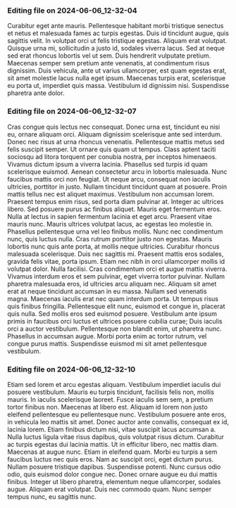 

### Editing file on 2024-06-06_12-32-04

Curabitur eget ante mauris. Pellentesque habitant morbi tristique senectus et netus et malesuada fames ac turpis egestas. Duis id tincidunt augue, quis sagittis velit. In volutpat orci ut felis tristique egestas. Aliquam erat volutpat. Quisque urna mi, sollicitudin a justo id, sodales viverra lacus. Sed at neque sed erat rhoncus lobortis vel ut sem. Duis hendrerit vulputate pretium. Maecenas semper sem pretium ante venenatis, at condimentum risus dignissim. Duis vehicula, ante ut varius ullamcorper, est quam egestas erat, sit amet molestie lacus nulla eget ipsum. Maecenas turpis erat, scelerisque eu porta ut, imperdiet quis massa. Vestibulum id dignissim nisi. Suspendisse pharetra ante dolor.




### Editing file on 2024-06-06_12-32-07

Cras congue quis lectus nec consequat. Donec urna est, tincidunt eu nisi eu, ornare aliquam orci. Aliquam dignissim scelerisque ante sed interdum. Donec nec risus at urna rhoncus venenatis. Pellentesque mattis metus sed felis suscipit semper. Ut ornare quis quam ut tempus. Class aptent taciti sociosqu ad litora torquent per conubia nostra, per inceptos himenaeos. Vivamus dictum ipsum a viverra lacinia. Phasellus sed turpis id quam scelerisque euismod. Aenean consectetur arcu in lobortis malesuada. Nunc faucibus mattis orci non feugiat. Ut neque arcu, consequat non iaculis ultricies, porttitor in justo.
Nullam tincidunt tincidunt quam at posuere. Proin mattis tellus nec est aliquet maximus. Vestibulum non accumsan lorem. Praesent tempus enim risus, sed porta diam pulvinar at. Integer ac ultrices libero. Sed posuere purus ac finibus aliquet. Mauris eget fermentum eros. Nulla at lectus in sapien fermentum lacinia et eget arcu. Praesent vitae mauris nunc. Mauris ultrices volutpat lacus, ac egestas leo molestie in. Phasellus pellentesque urna vel leo finibus mollis. Nunc nec condimentum nunc, quis luctus nulla. Cras rutrum porttitor justo non egestas.
Mauris lobortis nunc quis ante porta, at mollis neque ultricies. Curabitur rhoncus malesuada scelerisque. Duis nec sagittis mi. Praesent mattis eros sodales, gravida felis vitae, porta ipsum. Etiam nec nibh in orci ullamcorper mollis id volutpat dolor. Nulla facilisi. Cras condimentum orci et augue mattis viverra. Vivamus interdum eros et sem pulvinar, eget viverra tortor pulvinar. Nullam pharetra malesuada eros, id ultricies arcu aliquam nec. Aliquam sit amet erat at neque tincidunt accumsan in eu massa. Nullam sed venenatis magna. Maecenas iaculis erat nec quam interdum porta. Ut tempus risus quis finibus fringilla.
Pellentesque elit nunc, euismod et congue in, placerat quis nulla. Sed mollis eros sed euismod posuere. Vestibulum ante ipsum primis in faucibus orci luctus et ultrices posuere cubilia curae; Duis iaculis orci a auctor vestibulum. Pellentesque non blandit enim, ut pharetra nunc. Phasellus in accumsan augue. Morbi porta enim ac tortor rutrum, vel congue purus mattis. Suspendisse euismod mi sit amet pellentesque vestibulum.




### Editing file on 2024-06-06_12-32-10

Etiam sed lorem et arcu egestas aliquam. Vestibulum imperdiet iaculis dui posuere vestibulum. Mauris eu turpis tincidunt, facilisis felis non, mollis mauris. In iaculis scelerisque laoreet. Fusce iaculis sem sem, a pretium tortor finibus non. Maecenas at libero est. Aliquam id lorem non justo eleifend pellentesque eu pellentesque nunc. Vestibulum posuere ante eros, in vehicula leo mattis sit amet. Donec auctor ante convallis, consequat ex id, lacinia lorem.
Etiam finibus dictum nisi, vitae suscipit lacus accumsan a. Nulla luctus ligula vitae risus dapibus, quis volutpat risus dictum. Curabitur ac turpis egestas dui lacinia mattis. Ut in efficitur libero, nec mattis diam. Maecenas at augue nunc. Etiam in eleifend quam. Morbi eu turpis a sem faucibus luctus nec quis eros. Nam ac suscipit orci, eget dictum purus. Nullam posuere tristique dapibus. Suspendisse potenti. Nunc cursus odio odio, quis euismod dolor congue nec. Donec ornare augue eu dui mattis finibus. Integer ut libero pharetra, elementum neque ullamcorper, sodales augue. Aliquam erat volutpat. Duis nec commodo quam. Nunc semper tempus nunc, eu sagittis nunc.


